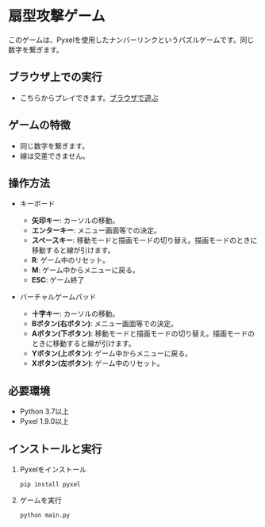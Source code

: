 # 扇型攻撃ゲーム

このゲームは、Pyxelを使用したナンバーリンクというパズルゲームです。同じ数字を繋ぎます。

## ブラウザ上での実行
- こちらからプレイできます。[ブラウザで遊ぶ](https://kitao.github.io/pyxel/wasm/launcher/?play=ku-ron.pyxel_minigames.main.numberlink.numberlink&gamepad=enabled)

## ゲームの特徴
- 同じ数字を繋ぎます。
- 線は交差できません。

## 操作方法

- キーボード
   - **矢印キー**: カーソルの移動。
   - **エンターキー**: メニュー画面等での決定。
   - **スペースキー**: 移動モードと描画モードの切り替え。描画モードのときに移動すると線が引けます。
   - **R**: ゲーム中のリセット。
   - **M**: ゲーム中からメニューに戻る。
   - **ESC**: ゲーム終了

- バーチャルゲームパッド
   - **十字キー**: カーソルの移動。
   - **Bボタン(右ボタン)**: メニュー画面等での決定。
   - **Aボタン(下ボタン)**: 移動モードと描画モードの切り替え。描画モードのときに移動すると線が引けます。
   - **Yボタン(上ボタン)**: ゲーム中からメニューに戻る。
   - **Xボタン(左ボタン)**: ゲーム中のリセット。


## 必要環境

- Python 3.7以上
- Pyxel 1.9.0以上

## インストールと実行

1. Pyxelをインストール
   ```
   pip install pyxel
   ```

2. ゲームを実行
   ```
   python main.py
   ```
